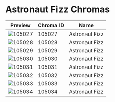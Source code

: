 # Astronaut Fizz Chromas

| Preview | Chroma ID | Name |
|---------|-----------|------|
| ![105027](https://raw.communitydragon.org/latest/plugins/rcp-be-lol-game-data/global/default/v1/champion-chroma-images/105/105027.png) | 105027 | Astronaut Fizz |
| ![105028](https://raw.communitydragon.org/latest/plugins/rcp-be-lol-game-data/global/default/v1/champion-chroma-images/105/105028.png) | 105028 | Astronaut Fizz |
| ![105029](https://raw.communitydragon.org/latest/plugins/rcp-be-lol-game-data/global/default/v1/champion-chroma-images/105/105029.png) | 105029 | Astronaut Fizz |
| ![105030](https://raw.communitydragon.org/latest/plugins/rcp-be-lol-game-data/global/default/v1/champion-chroma-images/105/105030.png) | 105030 | Astronaut Fizz |
| ![105031](https://raw.communitydragon.org/latest/plugins/rcp-be-lol-game-data/global/default/v1/champion-chroma-images/105/105031.png) | 105031 | Astronaut Fizz |
| ![105032](https://raw.communitydragon.org/latest/plugins/rcp-be-lol-game-data/global/default/v1/champion-chroma-images/105/105032.png) | 105032 | Astronaut Fizz |
| ![105033](https://raw.communitydragon.org/latest/plugins/rcp-be-lol-game-data/global/default/v1/champion-chroma-images/105/105033.png) | 105033 | Astronaut Fizz |
| ![105034](https://raw.communitydragon.org/latest/plugins/rcp-be-lol-game-data/global/default/v1/champion-chroma-images/105/105034.png) | 105034 | Astronaut Fizz |